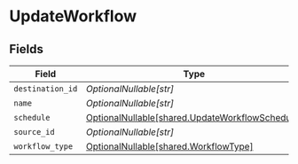 # UpdateWorkflow


## Fields

| Field                                                                                            | Type                                                                                             | Required                                                                                         | Description                                                                                      |
| ------------------------------------------------------------------------------------------------ | ------------------------------------------------------------------------------------------------ | ------------------------------------------------------------------------------------------------ | ------------------------------------------------------------------------------------------------ |
| `destination_id`                                                                                 | *OptionalNullable[str]*                                                                          | :heavy_minus_sign:                                                                               | N/A                                                                                              |
| `name`                                                                                           | *OptionalNullable[str]*                                                                          | :heavy_minus_sign:                                                                               | N/A                                                                                              |
| `schedule`                                                                                       | [OptionalNullable[shared.UpdateWorkflowSchedule]](../../models/shared/updateworkflowschedule.md) | :heavy_minus_sign:                                                                               | N/A                                                                                              |
| `source_id`                                                                                      | *OptionalNullable[str]*                                                                          | :heavy_minus_sign:                                                                               | N/A                                                                                              |
| `workflow_type`                                                                                  | [OptionalNullable[shared.WorkflowType]](../../models/shared/workflowtype.md)                     | :heavy_minus_sign:                                                                               | N/A                                                                                              |